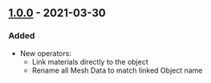 ## [1.0.0] - 2021-03-30
### Added
- New operators:
    - Link materials directly to the object
    - Rename all Mesh Data to match linked Object name

[1.0.0]: https://github.com/aalexeenco/BlenderExtraTools/releases/tag/v1.0.0
